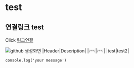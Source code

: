 <!-- Heading -->
# test
## 연결링크 test 

Click [링크연결](https://github.com/shp02/github-test2101)

<!-- Image -->
![github 생성화면](https://user-images.githubusercontent.com/77226745/104119479-dd5a6c80-5372-11eb-91ab-f4eb5de8e8e9.PNG)
|Header|Description|
|:--:|:--:|
|test|test2|

```
console.log('your message')
```